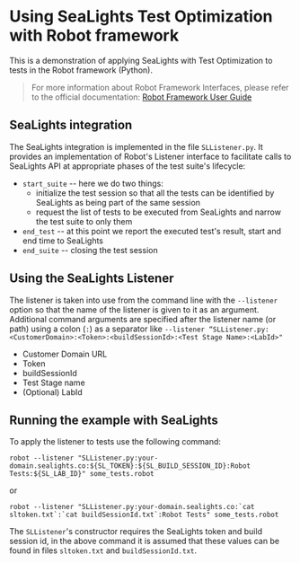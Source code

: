 # Using SeaLights Test Optimization with Robot framework

This is a demonstration of applying SeaLights with Test Optimization to tests in the Robot framework (Python).

>For more information about Robot Framework Interfaces, please refer to the official documentation: [Robot Framework User Guide](https://robotframework.org/robotframework/latest/RobotFrameworkUserGuide.html#listener-interface)

## SeaLights integration

The SeaLights integration is implemented in the file `SLListener.py`. It provides an implementation of Robot's
Listener interface to facilitate calls to SeaLights API at appropriate phases of the test suite's lifecycle:
- `start_suite` -- here we do two things:
  - initialize the test session so that all the tests can be identified by SeaLights as being part of the same session 
  - request the list of tests to be executed from SeaLights and narrow the test suite to only them 
- `end_test` -- at this point we report the executed test's result, start and end time to SeaLights 
- `end_suite` -- closing the test session

## Using the SeaLights Listener 

The listener is taken into use from the command line with the `--listener` option so that the name of the listener is given to it as an argument. Additional command arguments are specified after the listener name (or path) using a colon (`:`) as a separator like `--listener “SLListener.py:<CustomerDomain>:<Token>:<buildSessionId>:<Test Stage Name>:<LabId>"`
* Customer Domain URL
* Token
* buildSessionId
* Test Stage name
* (Optional) LabId

## Running the example with SeaLights

To apply the listener to tests use the following command:
```
robot --listener "SLListener.py:your-domain.sealights.co:${SL_TOKEN}:${SL_BUILD_SESSION_ID}:Robot Tests:${SL_LAB_ID}" some_tests.robot
```
or 
```
robot --listener "SLListener.py:your-domain.sealights.co:`cat sltoken.txt`:`cat buildSessionId.txt`:Robot Tests" some_tests.robot
```

The `SLListener`'s constructor requires the SeaLights token and build session id, in the above command it is assumed
that these values can be found in files `sltoken.txt` and `buildSessionId.txt`.
